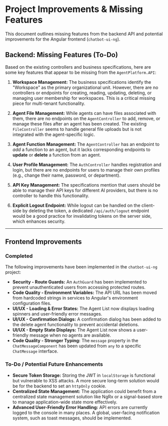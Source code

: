 # Project Improvements & Missing Features

This document outlines missing features from the backend API and potential improvements for the Angular frontend (`chatbot-ui-ng`).

## Backend: Missing Features (To-Do)

Based on the existing controllers and business specifications, here are some key features that appear to be missing from the `AgentPlatform.API`:

1.  **Workspace Management:** The business specifications identify the "Workspace" as the primary organizational unit. However, there are no controllers or endpoints for creating, reading, updating, deleting, or managing user membership for workspaces. This is a critical missing piece for multi-tenant functionality.

2.  **Agent File Management:** While agents can have files associated with them, there are no endpoints on the `AgentController` to add, remove, or manage these files after an agent has been created. The existing `FileController` seems to handle general file uploads but is not integrated with the agent-specific logic.

3.  **Agent Function Management:** The `AgentController` has an endpoint to *add* a function to an agent, but it lacks corresponding endpoints to **update** or **delete** a function from an agent.

4.  **User Profile Management:** The `AuthController` handles registration and login, but there are no endpoints for users to manage their own profiles (e.g., change their name, password, or department).

5.  **API Key Management:** The specifications mention that users should be able to manage their API keys for different AI providers, but there is no controller to handle this functionality.

6.  **Explicit Logout Endpoint:** While logout can be handled on the client-side by deleting the token, a dedicated `/api/auth/logout` endpoint would be a good practice for invalidating tokens on the server side, which enhances security.

---

## Frontend Improvements

### Completed

The following improvements have been implemented in the `chatbot-ui-ng` project:

*   **Security - Route Guards:** An `AuthGuard` has been implemented to prevent unauthenticated users from accessing protected routes.
*   **Code Quality - Environment Variables:** The API URL has been moved from hardcoded strings in services to Angular's environment configuration files.
*   **UI/UX - Loading & Error States:** The Agent List now displays loading spinners and user-friendly error messages.
*   **UI/UX - Confirmation Dialogs:** A confirmation dialog has been added to the delete agent functionality to prevent accidental deletions.
*   **UI/UX - Empty State Displays:** The Agent List now shows a user-friendly message when no agents are available.
*   **Code Quality - Stronger Typing:** The `message` property in the `ChatMessageComponent` has been updated from `any` to a specific `ChatMessage` interface.

### To-Do / Potential Future Enhancements

*   **Secure Token Storage:** Storing the JWT in `localStorage` is functional but vulnerable to XSS attacks. A more secure long-term solution would be for the backend to set an `httpOnly` cookie.
*   **Centralized State Management:** The application could benefit from a centralized state management solution like NgRx or a signal-based store to manage application-wide state more effectively.
*   **Advanced User-Friendly Error Handling:** API errors are currently logged to the console in many places. A global, user-facing notification system, such as toast messages, should be implemented. 
